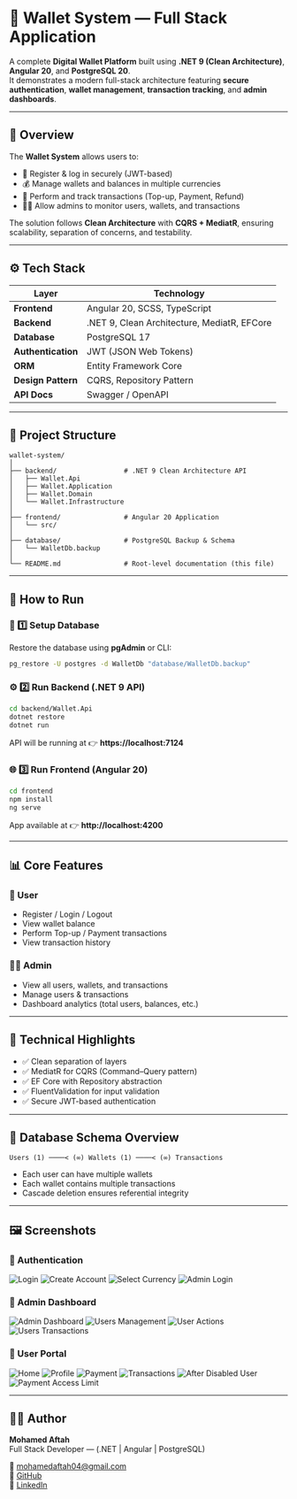 # 💎 Wallet System — Full Stack Application

A complete **Digital Wallet Platform** built using **.NET 9 (Clean Architecture)**, **Angular 20**, and **PostgreSQL 20**.  
It demonstrates a modern full-stack architecture featuring **secure authentication**, **wallet management**, **transaction tracking**, and **admin dashboards**.

---

## 🧭 Overview

The **Wallet System** allows users to:

- 🔐 Register & log in securely (JWT-based)
- 💰 Manage wallets and balances in multiple currencies
- 💸 Perform and track transactions (Top-up, Payment, Refund)
- 🧑‍💼 Allow admins to monitor users, wallets, and transactions

The solution follows **Clean Architecture** with **CQRS + MediatR**, ensuring scalability, separation of concerns, and testability.

---

## ⚙️ Tech Stack

| Layer              | Technology                                  |
| ------------------ | ------------------------------------------- |
| **Frontend**       | Angular 20, SCSS, TypeScript                |
| **Backend**        | .NET 9, Clean Architecture, MediatR, EFCore |
| **Database**       | PostgreSQL 17                               |
| **Authentication** | JWT (JSON Web Tokens)                       |
| **ORM**            | Entity Framework Core                       |
| **Design Pattern** | CQRS, Repository Pattern                    |
| **API Docs**       | Swagger / OpenAPI                           |

---

## 🧩 Project Structure

```
wallet-system/
│
├── backend/                 # .NET 9 Clean Architecture API
│   ├── Wallet.Api
│   ├── Wallet.Application
│   ├── Wallet.Domain
│   └── Wallet.Infrastructure
│
├── frontend/                # Angular 20 Application
│   └── src/
│
├── database/                # PostgreSQL Backup & Schema
│   └── WalletDb.backup
│
└── README.md                # Root-level documentation (this file)
```

---

## 🚀 How to Run

### 🧱 1️⃣ Setup Database

Restore the database using **pgAdmin** or CLI:

```bash
pg_restore -U postgres -d WalletDb "database/WalletDb.backup"
```

### ⚙️ 2️⃣ Run Backend (.NET 9 API)

```bash
cd backend/Wallet.Api
dotnet restore
dotnet run
```

API will be running at 👉 **https://localhost:7124**

### 🌐 3️⃣ Run Frontend (Angular 20)

```bash
cd frontend
npm install
ng serve
```

App available at 👉 **http://localhost:4200**

---

## 📊 Core Features

### 👤 User
- Register / Login / Logout  
- View wallet balance  
- Perform Top-up / Payment transactions  
- View transaction history  

### 🧑‍💼 Admin
- View all users, wallets, and transactions  
- Manage users & transactions  
- Dashboard analytics (total users, balances, etc.)

---

## 🧠 Technical Highlights

- ✅ Clean separation of layers  
- ✅ MediatR for CQRS (Command–Query pattern)  
- ✅ EF Core with Repository abstraction  
- ✅ FluentValidation for input validation  
- ✅ Secure JWT-based authentication  

---

## 🧱 Database Schema Overview

```
Users (1) ────< (∞) Wallets (1) ────< (∞) Transactions
```

- Each user can have multiple wallets  
- Each wallet contains multiple transactions  
- Cascade deletion ensures referential integrity  

---

## 🖼️ Screenshots

### 🔐 Authentication
![Login](./screenshots/login-user.png)
![Create Account](./screenshots/create-account.png)
![Select Currency](./screenshots/select-currency.png)
![Admin Login](./screenshots/admin-login.png)

### 💼 Admin Dashboard
![Admin Dashboard](./screenshots/admin-dashboard.png)
![Users Management](./screenshots/users.png)
![User Actions](./screenshots/user-action.png)
![Users Transactions](./screenshots/users-transactions.png)

### 👤 User Portal
![Home](./screenshots/home.png)
![Profile](./screenshots/profile.png)
![Payment](./screenshots/payment.png)
![Transactions](./screenshots/transactions.png)
![After Disabled User](./screenshots/user-after-disabled.png)
![Payment Access Limit](./screenshots/payment-access-limit.png)

---

## 👨‍💻 Author

**Mohamed Aftah**  
Full Stack Developer — (.NET | Angular | PostgreSQL)  

📧 [mohamedaftah04@gmail.com](mailto:mohamedaftah04@gmail.com)  
🔗 [GitHub](https://github.com/MohamedAftah004)  
🔗 [LinkedIn](https://www.linkedin.com/in/mabd-elfattah/)
